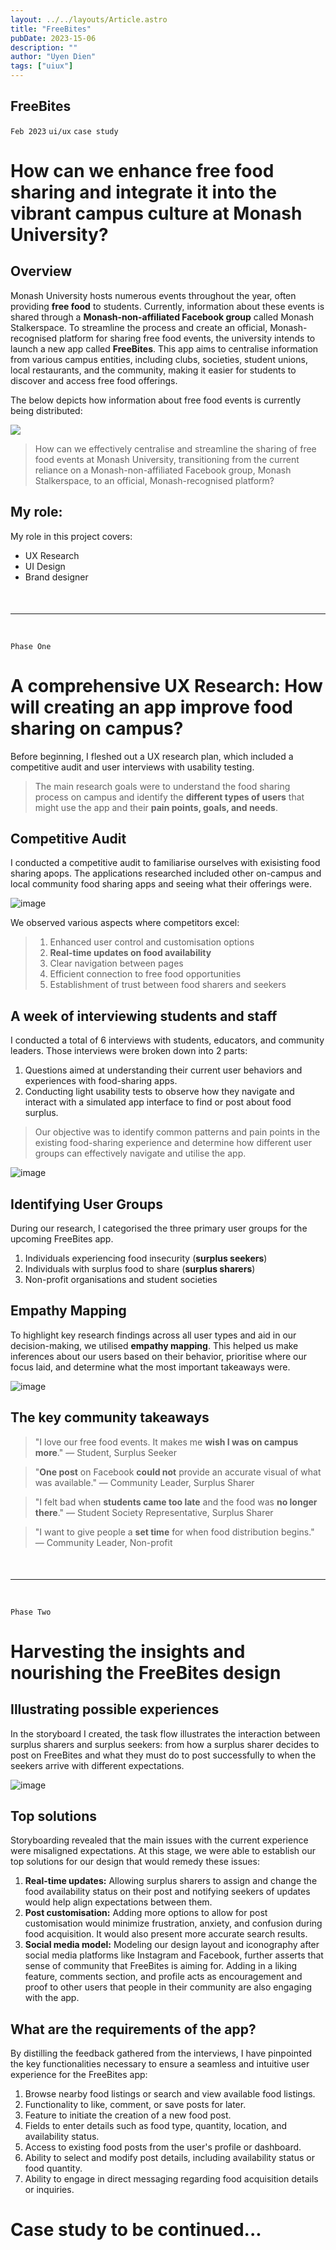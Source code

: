 ```yaml
---
layout: ../../layouts/Article.astro
title: "FreeBites"
pubDate: 2023-15-06
description: ""
author: "Uyen Dien"
tags: ["uiux"]
---
```


## FreeBites

`Feb 2023`
`ui/ux`
`case study`

# How can we enhance free food sharing and integrate it into the vibrant campus culture at Monash University? 

## Overview
Monash University hosts numerous events throughout the year, often providing **free food** to students. Currently, information about these events is shared through a **Monash-non-affiliated Facebook group** called Monash Stalkerspace. To streamline the process and create an official, Monash-recognised platform for sharing free food events, the university intends to launch a new app called **FreeBites**. This app aims to centralise information from various campus entities, including clubs, societies, student unions, local restaurants, and the community, making it easier for students to discover and access free food offerings.

The below depicts how information about free food events is currently being distributed:
<div class="portrait">
    <img src="/assets/freebites/freebites-1.png" class="img-medium">
</div>

> How can we effectively centralise and streamline the sharing of free food events at Monash University, transitioning from the current reliance on a Monash-non-affiliated Facebook group, Monash Stalkerspace, to an official, Monash-recognised platform?

## My role:
My role in this project covers:
- UX Research
- UI Design
- Brand designer

<hr style="
    margin-top: 50px;
    margin-bottom: 45px;">

`Phase One`
# A comprehensive UX Research: How will creating an app improve food sharing on campus? 
Before beginning, I fleshed out a UX research plan, which included a competitive audit and user interviews with usability testing.

> The main research goals were to understand the food sharing process on campus and identify the **different types of users** that might use the app and their **pain points, goals, and needs**.

## Competitive Audit
I conducted a competitive audit to familiarise ourselves with exisisting food sharing apops. The applications researched included other on-campus and local community food sharing apps and seeing what their offerings were. 

![image](/assets/freebites/freebites-2.png)

We observed various aspects where competitors excel:

>1. Enhanced user control and customisation options
>2. **Real-time updates on food availability**
>3. Clear navigation between pages
>4. Efficient connection to free food opportunities
>5. Establishment of trust between food sharers and seekers

## A week of interviewing students and staff
I conducted a total of 6 interviews with students, educators, and community leaders. Those interviews were broken down into 2 parts:

1. Questions aimed at understanding their current user behaviors and experiences with food-sharing apps.
2. Conducting light usability tests to observe how they navigate and interact with a simulated app interface to find or post about food surplus.

>Our objective was to identify common patterns and pain points in the existing food-sharing experience and determine how different user groups can effectively navigate and utilise the app.

![image](/assets/freebites/freebites-3.png)

## Identifying User Groups
During our research, I categorised the three primary user groups for the upcoming FreeBites app.

1. Individuals experiencing food insecurity (**surplus seekers**)
2. Individuals with surplus food to share (**surplus sharers**)
3. Non-profit organisations and student societies

## Empathy Mapping
To highlight key research findings across all user types and aid in our decision-making, we utilised **empathy mapping**. This helped us make inferences about our users based on their behavior, prioritise where our focus laid, and determine what the most important takeaways were.

![image](/assets/freebites/freebites-4.png)

## The key community takeaways
>"I love our free food events. It makes me **wish I was on campus more**." — Student, Surplus Seeker

>"**One post** on Facebook **could not** provide an accurate visual of what was available." — Community Leader, Surplus Sharer

>"I felt bad when **students came too late** and the food was **no longer there**."
— Student Society Representative, Surplus Sharer

>"I want to give people a **set time** for when food distribution begins."
— Community Leader, Non-profit

<hr style="
    margin-top: 50px;
    margin-bottom: 45px;">

`Phase Two`

# Harvesting the insights and nourishing the FreeBites design

## Illustrating possible experiences
In the storyboard I created, the task flow illustrates the interaction between surplus sharers and surplus seekers: from how a surplus sharer decides to post on FreeBites and what they must do to post successfully to when the seekers arrive with different expectations.

![image](/assets/freebites/freebites-5.png)


## Top solutions
Storyboarding revealed that the main issues with the current experience were misaligned expectations. At this stage, we were able to establish our top solutions for our design that would remedy these issues:
1. **Real-time updates:** Allowing surplus sharers to assign and change the food availability status on their post and notifying seekers of updates would help align expectations between them.
2. **Post customisation:** Adding more options to allow for post customisation would minimize frustration, anxiety, and confusion during food acquisition. It would also present more accurate search results.
3. **Social media model:** Modeling our design layout and iconography after social media platforms like Instagram and Facebook, further asserts that sense of community that FreeBites is aiming for. Adding in a liking feature, comments section, and profile acts as encouragement and proof to other users that people in their community are also engaging with the app.

## What are the requirements of the app?
By distilling the feedback gathered from the interviews, I have pinpointed the key functionalities necessary to ensure a seamless and intuitive user experience for the FreeBites app:

1. Browse nearby food listings or search and view available food listings.
2. Functionality to like, comment, or save posts for later.
3. Feature to initiate the creation of a new food post.
4. Fields to enter details such as food type, quantity, location, and availability status.
5. Access to existing food posts from the user's profile or dashboard.
6. Ability to select and modify post details, including availability status or food quantity.
7. Ability to engage in direct messaging regarding food acquisition details or inquiries.







# Case study to be continued...